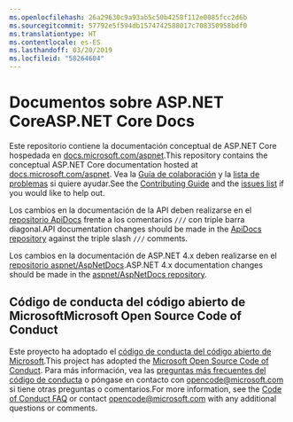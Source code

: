 ```yaml
---
ms.openlocfilehash: 26a29630c9a93ab5c50b4258f112e0085fcc2d6b
ms.sourcegitcommit: 57792e5f594db1574742588017c708350958bdf0
ms.translationtype: HT
ms.contentlocale: es-ES
ms.lasthandoff: 03/20/2019
ms.locfileid: "58264604"
---
```

# <a name="aspnet-core-docs"></a><span data-ttu-id="70c41-101">Documentos sobre ASP.NET Core</span><span class="sxs-lookup"><span data-stu-id="70c41-101">ASP.NET Core Docs</span></span>

<span data-ttu-id="70c41-102">Este repositorio contiene la documentación conceptual de ASP.NET Core hospedada en [docs.microsoft.com/aspnet](https://docs.microsoft.com/aspnet).</span><span class="sxs-lookup"><span data-stu-id="70c41-102">This repository contains the conceptual ASP.NET Core documentation hosted at [docs.microsoft.com/aspnet](https://docs.microsoft.com/aspnet).</span></span> <span data-ttu-id="70c41-103">Vea la [Guía de colaboración](CONTRIBUTING.md) y la [lista de problemas](https://github.com/aspnet/Docs/issues) si quiere ayudar.</span><span class="sxs-lookup"><span data-stu-id="70c41-103">See the [Contributing Guide](CONTRIBUTING.md) and the [issues list](https://github.com/aspnet/Docs/issues) if you would like to help out.</span></span>

<span data-ttu-id="70c41-104">Los cambios en la documentación de la API deben realizarse en el [repositorio ApiDocs](https://github.com/aspnet/ApiDocs) frente a los comentarios `///` con triple barra diagonal.</span><span class="sxs-lookup"><span data-stu-id="70c41-104">API documentation changes should be made in the [ApiDocs repository](https://github.com/aspnet/ApiDocs) against the triple slash `///` comments.</span></span>

<span data-ttu-id="70c41-105">Los cambios en la documentación de ASP.NET 4.x deben realizarse en el [repositorio aspnet/AspNetDocs](https://github.com/aspnet/AspNetDocs).</span><span class="sxs-lookup"><span data-stu-id="70c41-105">ASP.NET 4.x documentation changes should be made in the [aspnet/AspNetDocs repository](https://github.com/aspnet/AspNetDocs).</span></span>

## <a name="microsoft-open-source-code-of-conduct"></a><span data-ttu-id="70c41-106">Código de conducta del código abierto de Microsoft</span><span class="sxs-lookup"><span data-stu-id="70c41-106">Microsoft Open Source Code of Conduct</span></span>

<span data-ttu-id="70c41-107">Este proyecto ha adoptado el [código de conducta del código abierto de Microsoft](https://opensource.microsoft.com/codeofconduct/).</span><span class="sxs-lookup"><span data-stu-id="70c41-107">This project has adopted the [Microsoft Open Source Code of Conduct](https://opensource.microsoft.com/codeofconduct/).</span></span>
<span data-ttu-id="70c41-108">Para más información, vea las [preguntas más frecuentes del código de conducta](https://opensource.microsoft.com/codeofconduct/faq/) o póngase en contacto con [opencode@microsoft.com](mailto:opencode@microsoft.com) si tiene otras preguntas o comentarios.</span><span class="sxs-lookup"><span data-stu-id="70c41-108">For more information, see the [Code of Conduct FAQ](https://opensource.microsoft.com/codeofconduct/faq/) or contact [opencode@microsoft.com](mailto:opencode@microsoft.com) with any additional questions or comments.</span></span>
